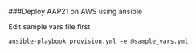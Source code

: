 ###Deploy AAP21 on AWS using ansible

Edit sample vars file first
```
ansible-playbook provision.yml -e @sample_vars.yml
```
